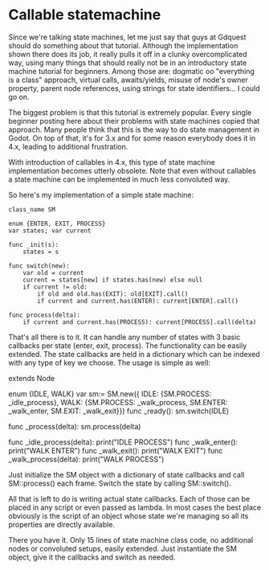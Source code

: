 # Callable statemachine
Since we're talking state machines, let me just say that guys at Gdquest should do something about that tutorial. Although the implementation shown there does its job, it really pulls it off in a clunky overcomplicated way, using many things that should really not be in an introductory state machine tutorial for beginners. Among those are: dogmatic oo "everything is a class" approach, virtual calls, awaits/yields, misuse of node's owner property, parent node references, using strings for state identifiers... I could go on.

The biggest problem is that this tutorial is extremely popular. Every single beginner posting here about their problems with state machines copied that approach. Many people think that this is the way to do state management in Godot. On top of that, it's for 3.x and for some reason everybody does it in 4.x, leading to additional frustration.

With introduction of callables in 4.x, this type of state machine implementation becomes utterly obsolete. Note that even without callables a state machine can be implemented in much less convoluted way.

So here's my implementation of a simple state machine:

```
class_name SM

enum {ENTER, EXIT, PROCESS}
var states; var current

func _init(s):
	states = s

func switch(new):
	var old = current
	current = states[new] if states.has(new) else null
	if current != old:
		if old and old.has(EXIT): old[EXIT].call()
		if current and current.has(ENTER): current[ENTER].call()
	
func process(delta):
	if current and current.has(PROCESS): current[PROCESS].call(delta)
```

That's all there is to it. It can handle any number of states with 3 basic callbacks per state (enter, exit, process). The functionality can be easily extended. The state callbacks are held in a dictionary which can be indexed with any type of key we choose. The usage is simple as well:

extends Node

enum {IDLE, WALK}
var sm:= SM.new({	IDLE: {SM.PROCESS: _idle_process},
			WALK: {SM.PROCESS: _walk_process, SM.ENTER: _walk_enter, SM.EXIT: _walk_exit}})
func _ready():
	sm.switch(IDLE)

func _process(delta):
	sm.process(delta)

func _idle_process(delta): print("IDLE PROCESS")
func _walk_enter(): print("WALK ENTER")
func _walk_exit(): print("WALK EXIT")
func _walk_process(delta): print("WALK PROCESS")

Just initialize the SM object with a dictionary of state callbacks and call SM::process() each frame. Switch the state by calling SM::switch().

All that is left to do is writing actual state callbacks. Each of those can be placed in any script or even passed as lambda. In most cases the best place obviously is the script of an object whose state we're managing so all its properties are directly available.

There you have it. Only 15 lines of state machine class code, no additional nodes or convoluted setups, easily extended. Just instantiate the SM object, give it the callbacks and switch as needed.